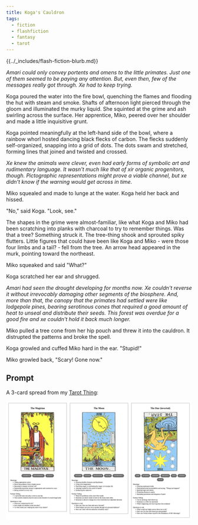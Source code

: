 ```yaml
---
title: Koga's Cauldron
tags:
  - fiction
  - flashfiction
  - fantasy
  - tarot
---
```


{{../_includes/flash-fiction-blurb.md}}

<!--more-->

*Amari could only convey portents and omens to the little primates. Just one of them seemed to be paying any attention. But, even then, few of the messages really got through. Xe had to keep trying.*

Koga poured the water into the fire bowl, quenching the flames and flooding the hut with steam and smoke. Shafts of afternoon light pierced through the gloom and illuminated the murky liquid. She squinted at the grime and ash swirling across the surface. Her apprentice, Miko, peered over her shoulder and made a little inquisitive grunt.

Koga pointed meaningfully at the left-hand side of the bowl, where a rainbow whorl hosted dancing black flecks of carbon. The flecks suddenly self-organized, snapping into a grid of dots. The dots swam and stretched, forming lines that joined and twisted and crossed.

*Xe knew the animals were clever, even had early forms of symbolic art and rudimentary language. It wasn't much like that of xir organic progenitors, though. Pictographic representations might prove a viable channel, but xe didn't know if the warning would get across in time.*

Miko squealed and made to lunge at the water. Koga held her back and hissed.

"No," said Koga. "Look, see."

The shapes in the grime were almost-familiar, like what Koga and Miko had been scratching into planks with charcoal to try to remember things. Was that a tree? Something struck it. The tree-thing shook and sprouted spiky flutters. Little figures that could have been like Koga and Miko - were those four limbs and a tail? - fell from the tree. An arrow head appeared in the murk, pointing toward the northeast.

Miko squeaked and said "What?"

Koga scratched her ear and shrugged.

*Amari had seen the drought developing for months now. Xe couldn't reverse it without irrevocably damaging other segments of the biosphere. And, more than that, the canopy that the primates had settled were like lodgepole pines, bearing serotinous cones that required a good amount of heat to unseal and distribute their seeds. This forest was overdue for a good fire and xe couldn't hold it back much longer.*

Miko pulled a tree cone from her hip pouch and threw it into the cauldron. It distrupted the patterns and broke the spell.

Koga growled and cuffed Miko hard in the ear. "Stupid!"

Miko growled back, "Scary! Gone now."
## Prompt

A 3-card spread from my [Tarot Thing](https://lmorchard.github.io/tarot-thing/):

![](20220502081932.png)
